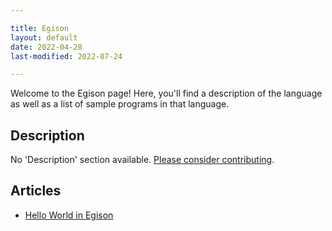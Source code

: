 ```yaml
---

title: Egison
layout: default
date: 2022-04-28
last-modified: 2022-07-24

---
```


Welcome to the Egison page! Here, you'll find a description of the language as well as a list of sample programs in that language.

## Description

No 'Description' section available. [Please consider contributing](https://github.com/TheRenegadeCoder/sample-programs-website).

## Articles

- [Hello World in Egison](https://sampleprograms.io/projects/hello-world/egison)